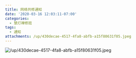 ```yaml
---
title: 网络共修通知
date: '2020-03-16 12:03:11-07:00'
categories:
  - 慧灯禅修班
tags:
  - 通知
attachments: /up/430decae-4517-4fa8-abfb-a15f80631f05.jpeg
---
```

![/up/430decae-4517-4fa8-abfb-a15f80631f05.jpeg](/up/430decae-4517-4fa8-abfb-a15f80631f05.jpeg)